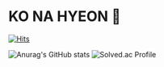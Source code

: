 # KO NA HYEON 🐣
[![Hits](https://hits.seeyoufarm.com/api/count/incr/badge.svg?url=https%3A%2F%2Fgithub.com%2FKonahyeon&count_bg=%23FFF884&title_bg=%23F7E600&icon=&icon_color=%23FFFFFF&title=hits&edge_flat=false)](https://hits.seeyoufarm.com)

![Anurag's GitHub stats](https://github-readme-stats.vercel.app/api?username=Konahyeon&show_icons=true&theme=highcontrast)
![Solved.ac Profile](http://mazassumnida.wtf/api/v2/generate_badge?boj=skgus0402)

<!---
Konahyeon/Konahyeon is a ✨ special ✨ repository because its `README.md` (this file) appears on your GitHub profile.
You can click the Preview link to take a look at your changes.
--->
